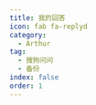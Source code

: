 ```yaml
---
title: 我的回答
icon: fab fa-replyd
category:
  - Arthur
tag:
  - 搜狗问问
  - 备份
index: false
order: 1
---
```

